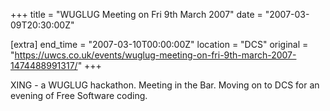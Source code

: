 +++
title = "WUGLUG Meeting on Fri 9th March 2007"
date = "2007-03-09T20:30:00Z"

[extra]
end_time = "2007-03-10T00:00:00Z"
location = "DCS"
original = "https://uwcs.co.uk/events/wuglug-meeting-on-fri-9th-march-2007-1474488991317/"
+++

XING - a WUGLUG hackathon. Meeting in the Bar. Moving on to DCS for an evening of Free Software coding.

